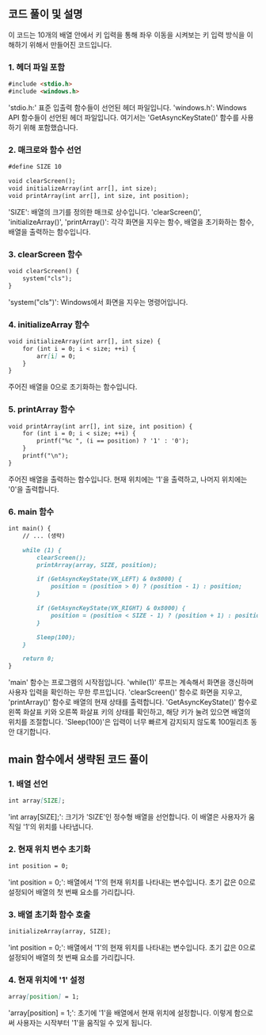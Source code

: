 ## 코드 풀이 및 설명

이 코드는 10개의 배열 안에서 키 입력을 통해 좌우 이동을 시켜보는 키 입력 방식을 이해하기 위해서 만들어진 코드입니다.
### 1. 헤더 파일 포함

```markdown
#include <stdio.h>
#include <windows.h>

```
'stdio.h:' 표준 입출력 함수들이 선언된 헤더 파일입니다.
'windows.h': Windows API 함수들이 선언된 헤더 파일입니다. 여기서는 
'GetAsyncKeyState()' 함수를 사용하기 위해 포함했습니다.

### 2. 매크로와 함수 선언

```markdown
#define SIZE 10

void clearScreen();
void initializeArray(int arr[], int size);
void printArray(int arr[], int size, int position);

```
'SIZE': 배열의 크기를 정의한 매크로 상수입니다.
'clearScreen()', 'initializeArray()', 'printArray()': 각각 화면을 지우는 함수, 배열을 초기화하는 함수, 배열을 출력하는 함수입니다.

### 3. clearScreen 함수

```markdown
void clearScreen() {
    system("cls");
}

```
'system("cls")': Windows에서 화면을 지우는 명령어입니다.

### 4. initializeArray 함수

```markdown
void initializeArray(int arr[], int size) {
    for (int i = 0; i < size; ++i) {
        arr[i] = 0;
    }
}

```
주어진 배열을 0으로 초기화하는 함수입니다.

### 5. printArray 함수

```markdown
void printArray(int arr[], int size, int position) {
    for (int i = 0; i < size; ++i) {
        printf("%c ", (i == position) ? '1' : '0');
    }
    printf("\n");
}

```
주어진 배열을 출력하는 함수입니다. 현재 위치에는 '1'을 출력하고, 나머지 위치에는 '0'을 출력합니다.

### 6. main 함수

```markdown
int main() {
    // ... (생략)

    while (1) {
        clearScreen();
        printArray(array, SIZE, position);

        if (GetAsyncKeyState(VK_LEFT) & 0x8000) {
            position = (position > 0) ? (position - 1) : position;
        }

        if (GetAsyncKeyState(VK_RIGHT) & 0x8000) {
            position = (position < SIZE - 1) ? (position + 1) : position;
        }

        Sleep(100);
    }

    return 0;
}
```
'main' 함수는 프로그램의 시작점입니다.
'while(1)' 루프는 계속해서 화면을 갱신하며 사용자 입력을 확인하는 무한 루프입니다.
'clearScreen()' 함수로 화면을 지우고, 'printArray()' 함수로 배열의 현재 상태를 출력합니다.
'GetAsyncKeyState()' 함수로 왼쪽 화살표 키와 오른쪽 화살표 키의 상태를 확인하고, 해당 키가 눌려 있으면 배열의 위치를 조절합니다.
'Sleep(100)'은 입력이 너무 빠르게 감지되지 않도록 100밀리초 동안 대기합니다.


## main 함수에서 생략된 코드 풀이

### 1. 배열 선언

```markdown
int array[SIZE];

```
'int array[SIZE];': 크기가 'SIZE'인 정수형 배열을 선언합니다. 이 배열은 사용자가 움직일 '1'의 위치를 나타냅니다.

### 2. 현재 위치 변수 초기화

```markdown
int position = 0;

```
'int position = 0;': 배열에서 '1'의 현재 위치를 나타내는 변수입니다. 초기 값은 0으로 설정되어 배열의 첫 번째 요소를 가리킵니다.

### 3. 배열 초기화 함수 호출

```markdown
initializeArray(array, SIZE);

```
'int position = 0;': 배열에서 '1'의 현재 위치를 나타내는 변수입니다. 초기 값은 0으로 설정되어 배열의 첫 번째 요소를 가리킵니다.

### 4. 현재 위치에 '1' 설정

```markdown
array[position] = 1;

```
'array[position] = 1;': 초기에 '1'을 배열에서 현재 위치에 설정합니다. 이렇게 함으로써 사용자는 시작부터 '1'을 움직일 수 있게 됩니다.
